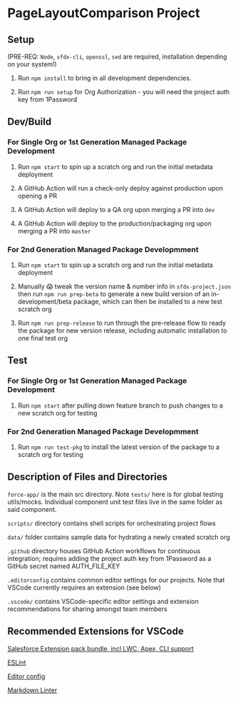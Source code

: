 # PageLayoutComparison Project

## Setup

(PRE-REQ: `Node`, `sfdx-cli`, `openssl`, `sed` are required, installation depending on your system!)

1. Run `npm install` to bring in all development dependencies.

2. Run `npm run setup` for Org Authorization - you will need the project auth key from 1Password

## Dev/Build

### For Single Org or 1st Generation Managed Package Development

1. Run `npm start` to spin up a scratch org and run the initial metadata deployment

2. A GitHub Action will run a check-only deploy against production upon opening a PR

3. A GitHub Action will deploy to a QA org upon merging a PR into `dev`

4. A GitHub Action will deploy to the production/packaging org upon merging a PR into `master`

### For 2nd Generation Managed Package Developmment

1. Run `npm start` to spin up a scratch org and run the initial metadata deployment

2. Manually :scream: tweak the version name & number info in `sfdx-project.json` then run `npm run prep-beta` to generate a new build version of an in-development/beta package, which can then be installed to a new test scratch org

3. Run `npm run prep-release` to run through the pre-release flow to ready the package for new version release, including automatic installation to one final test org

## Test

### For Single Org or 1st Generation Managed Package Development

1. Run `npm start` after pulling down feature branch to push changes to a new scratch org for testing

### For 2nd Generation Managed Package Developmment

1. Run `npm run test-pkg` to install the latest version of the package to a scratch org for testing

## Description of Files and Directories

`force-app/` is the main src directory. Note `tests/` here is for global testing utils/mocks. Individual component unit test files live in the same folder as said component.

`scripts/` directory contains shell scripts for orchestrating project flows

`data/` folder contains sample data for hydrating a newly created scratch org

`.github` directory houses GitHub Action workflows for continuous integration; requires adding the project auth key from 1Password as a GitHub secret named AUTH_FILE_KEY

`.editorconfig` contains common editor settings for our projects. Note that VSCode currently requires an extension (see below)

`.vscode/` contains VSCode-specific editor settings and extension recommendations for sharing amongst team members

## Recommended Extensions for VSCode

[Salesforce Extension pack bundle, incl LWC, Apex, CLI support](https://marketplace.visualstudio.com/items?itemName=salesforce.salesforcedx-vscode)

[ESLint](https://marketplace.visualstudio.com/items?itemName=dbaeumer.vscode-eslint)

[Editor config](https://marketplace.visualstudio.com/items?itemName=EditorConfig.EditorConfig)

[Markdown Linter](https://marketplace.visualstudio.com/items?itemName=DavidAnson.vscode-markdownlint)
